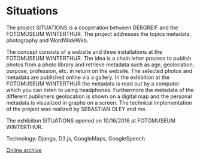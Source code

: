 # Situations

The project SITUATIONS is a cooperation between DERGREIF and the FOTOMUSEUM WINTERTHUR. The project addresses the topics metadata, photography and WordWideWeb.

The concept consists of a website and three installations at the FOTOMUSEUM WINTERTHUR. The idea is a chain letter process to publish photos from a photo library and retrieve metadata such as age, geolocation, purpose, profession, etc. in return on the website. The selected photos and metadata are published online via a gallery. In the exhibition at the FOTOMUSEUM WINTERTHUR the metadata is read out by a computer which you can listen to using headphones. Furthermore the metadata of the different publishers geolocation is shown on a digital map and the personal metadata is visualized in graphs on a screen. The technical implementation of the project was realized by SEBASTIAN OLEY and me.

The exhibition SITUATIONS opened on 10/16/2016 at FOTOMUSEUM WINTERTHUR.

Technology: Django, D3.js, GoogleMaps, GoogleSpeech

[Online archive](http://situations.dergreif-online.de)
